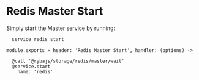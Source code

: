
# Redis Master Start

Simply start the Master service by running:

```bash
  service redis start
```

    module.exports = header: 'Redis Master Start', handler: (options) ->
      
      @call '@rybajs/storage/redis/master/wait'
      @service.start
        name: 'redis'
